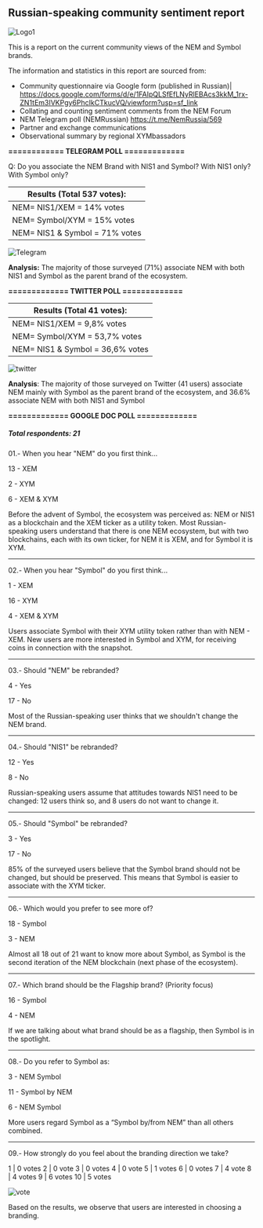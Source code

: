 ## Russian-speaking community sentiment report

![Logo1](https://i.imgur.com/T1Ibs48.jpg)

This is a report on the current community views of the NEM and Symbol brands.

The information and statistics in this report are sourced from:
* Community questionnaire via Google form (published in Russian)| <https://docs.google.com/forms/d/e/1FAIpQLSfEfLNyRlEBAcs3kkM_1rx-ZN1tEm3IVKPgy6PhcIkCTkucVQ/viewform?usp=sf_link>
* Collating and counting sentiment comments from the NEM Forum
* NEM Telegram poll (NEMRussian)  <https://t.me/NemRussia/569>
* Partner and exchange communications
* Observational summary by regional XYMbassadors

**============
TELEGRAM POLL 
=============**


Q: Do you associate the NEM Brand with NIS1 and Symbol? With NIS1 only? With Symbol only?



| Results (Total 537 votes):| 
| -------- | 
| NEM= NIS1/XEM = 14% votes      |
| NEM= Symbol/XYM = 15% votes    |
| NEM= NIS1 & Symbol = 71% votes |
![Telegram](https://i.imgur.com/uI0MbVJ.png)

**Analysis:**
The majority of those surveyed (71%) associate NEM with both NIS1 and Symbol as the parent brand of the ecosystem.

**=============
TWITTER POLL
=============**
 

| Results (Total 41 votes):| 
| -------- | 
| NEM= NIS1/XEM = 9,8% votes      |
| NEM= Symbol/XYM = 53,7% votes   |
| NEM= NIS1 & Symbol = 36,6% votes|

![twitter](https://i.imgur.com/61ULpIC.png)

**Analysis**:
The majority of those surveyed on Twitter (41 users) associate NEM mainly with Symbol as the parent brand of the ecosystem, and 36.6% associate NEM with both NIS1 and Symbol




**=============
GOOGLE DOC POLL
=============**

##### Total respondents: 21



01.- When you hear "NEM" do you first think...

13	- XEM

2	- XYM

6   - XEM & XYM


Before the advent of Symbol, the ecosystem was perceived as: NEM or NIS1 as a blockchain and the XEM ticker as a utility token. Most Russian-speaking users understand that there is one NEM ecosystem, but with two blockchains, each with its own ticker, for NEM it is XEM, and for Symbol it is XYM.


----
02.- When you hear "Symbol" do you first think...

1	- XEM

16  - XYM

4	- XEM & XYM

Users associate Symbol with their XYM utility token rather than with NEM - XEM. New users are more interested in Symbol and XYM, for receiving coins in connection with the snapshot.

----
03.- Should "NEM" be rebranded?

4	- Yes

17	- No

Most of the Russian-speaking user thinks that we shouldn't change the NEM brand.


----
04.- Should "NIS1" be rebranded?

12	- Yes

8	- No

Russian-speaking users assume that attitudes towards NIS1 need to be changed: 12 users think so, and 8 users do not want to change it.

----
05.- Should "Symbol" be rebranded?

3	- Yes

17	- No


85% of the surveyed users believe that the Symbol brand should not be changed, but should be preserved. This means that Symbol is easier to associate with the XYM ticker.

----
06.- Which would you prefer to see more of?

18	- Symbol

3	- NEM

Almost all 18 out of 21 want to know more about Symbol, as Symbol is the second iteration of the NEM blockchain (next phase of the ecosystem).

----
07.- Which brand should be the Flagship brand? (Priority focus)

16	- Symbol

4	- NEM


If we are talking about what brand should be as a flagship, then Symbol is in the spotlight.

----
08.- Do you refer to Symbol as:

3	- NEM Symbol

11  - Symbol by NEM

6    - NEM Symbol

More users regard Symbol as a “Symbol by/from NEM” than all others combined.

---
09.- How strongly do you feel about the branding direction we take?



1	| 0 votes
2	| 0 vote
3	| 0 votes
4	| 0 vote
5	| 1 votes
6	| 0 votes
7   | 4 vote
8	| 4 votes
9	| 6 votes
10  | 5 votes

![vote](https://i.imgur.com/sW8FqW1.png)

Based on the results, we observe that users are interested in choosing a branding.


















